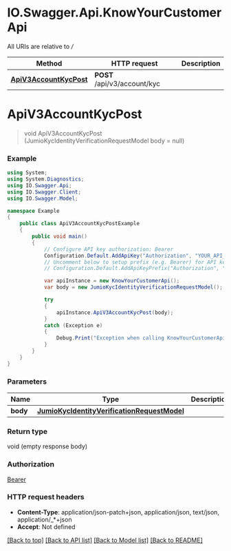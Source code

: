 # IO.Swagger.Api.KnowYourCustomerApi

All URIs are relative to */*

Method | HTTP request | Description
------------- | ------------- | -------------
[**ApiV3AccountKycPost**](KnowYourCustomerApi.md#apiv3accountkycpost) | **POST** /api/v3/account/kyc | 

<a name="apiv3accountkycpost"></a>
# **ApiV3AccountKycPost**
> void ApiV3AccountKycPost (JumioKycIdentityVerificationRequestModel body = null)



### Example
```csharp
using System;
using System.Diagnostics;
using IO.Swagger.Api;
using IO.Swagger.Client;
using IO.Swagger.Model;

namespace Example
{
    public class ApiV3AccountKycPostExample
    {
        public void main()
        {
            // Configure API key authorization: Bearer
            Configuration.Default.AddApiKey("Authorization", "YOUR_API_KEY");
            // Uncomment below to setup prefix (e.g. Bearer) for API key, if needed
            // Configuration.Default.AddApiKeyPrefix("Authorization", "Bearer");

            var apiInstance = new KnowYourCustomerApi();
            var body = new JumioKycIdentityVerificationRequestModel(); // JumioKycIdentityVerificationRequestModel |  (optional) 

            try
            {
                apiInstance.ApiV3AccountKycPost(body);
            }
            catch (Exception e)
            {
                Debug.Print("Exception when calling KnowYourCustomerApi.ApiV3AccountKycPost: " + e.Message );
            }
        }
    }
}
```

### Parameters

Name | Type | Description  | Notes
------------- | ------------- | ------------- | -------------
 **body** | [**JumioKycIdentityVerificationRequestModel**](JumioKycIdentityVerificationRequestModel.md)|  | [optional] 

### Return type

void (empty response body)

### Authorization

[Bearer](../README.md#Bearer)

### HTTP request headers

 - **Content-Type**: application/json-patch+json, application/json, text/json, application/_*+json
 - **Accept**: Not defined

[[Back to top]](#) [[Back to API list]](../README.md#documentation-for-api-endpoints) [[Back to Model list]](../README.md#documentation-for-models) [[Back to README]](../README.md)
